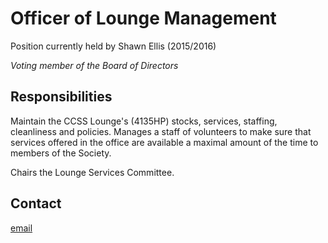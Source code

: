<h1>Officer of Lounge Management</h1>

Position currently held by Shawn Ellis (2015/2016)

*Voting member of the Board of Directors*

## Responsibilities

Maintain the CCSS Lounge's (4135HP) stocks, services, staffing, cleanliness and
policies. Manages a staff of volunteers to make sure that services offered in
the office are available a maximal amount of the time to members of the
Society.

Chairs the Lounge Services Committee.

## Contact

[email](mailto:shawn.ellis@ccss.carleton.ca)
